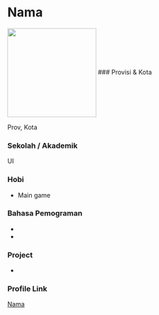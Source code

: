 # Nama

<img src="link.com/gambar.jpg" width="200" height="200" align="center"/>
### Provisi & Kota

Prov, Kota

### Sekolah / Akademik

UI

### Hobi

- Main game

### Bahasa Pemograman 

- 
- 

### Project

- 


### Profile Link

[Nama](https://github.com/username)
